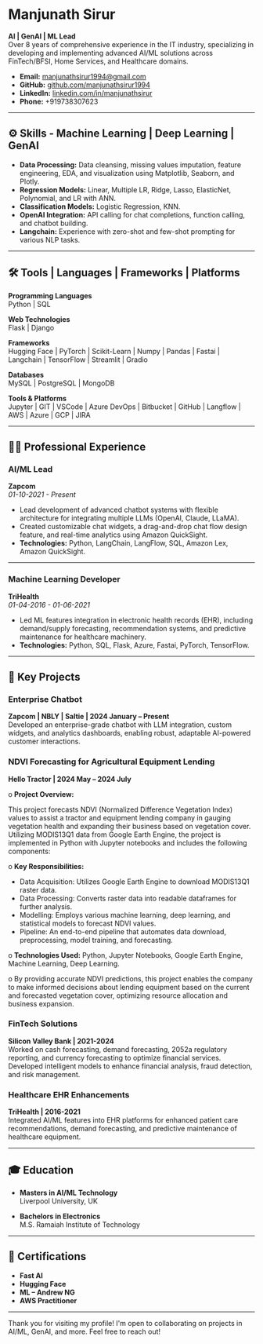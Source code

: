 # Manjunath Sirur

**AI | GenAI | ML Lead**  
Over 8 years of comprehensive experience in the IT industry, specializing in developing and implementing advanced AI/ML solutions across FinTech/BFSI, Home Services, and Healthcare domains.

- **Email:** [manjunathsirur1994@gmail.com](mailto:manjunathsirur1994@gmail.com)
- **GitHub:** [github.com/manjunathsirur1994](https://github.com/manjunathsirur1994)
- **LinkedIn:** [linkedin.com/in/manjunathsirur](https://www.linkedin.com/in/manjunathsirur/)
- **Phone:** +919738307623
---

## ⚙️ Skills - Machine Learning | Deep Learning | GenAI  

- **Data Processing:** Data cleansing, missing values imputation, feature engineering, EDA, and visualization using Matplotlib, Seaborn, and Plotly.
- **Regression Models:** Linear, Multiple LR, Ridge, Lasso, ElasticNet, Polynomial, and LR with ANN.
- **Classification Models:** Logistic Regression, KNN.
- **OpenAI Integration:** API calling for chat completions, function calling, and chatbot building.
- **Langchain:** Experience with zero-shot and few-shot prompting for various NLP tasks.

---

## 🛠 Tools | Languages | Frameworks | Platforms

**Programming Languages**  
Python | SQL

**Web Technologies**  
Flask | Django

**Frameworks**  
Hugging Face | PyTorch | Scikit-Learn | Numpy | Pandas | Fastai | Langchain | TensorFlow | Streamlit | Gradio

**Databases**  
MySQL | PostgreSQL | MongoDB

**Tools & Platforms**  
Jupyter | GIT | VSCode | Azure DevOps | Bitbucket | GitHub | Langflow | AWS | Azure | GCP | JIRA

---

## 🧑‍💼 Professional Experience

### AI/ML Lead  
**Zapcom**  
_01-10-2021 - Present_

- Lead development of advanced chatbot systems with flexible architecture for integrating multiple LLMs (OpenAI, Claude, LLaMA).
- Created customizable chat widgets, a drag-and-drop chat flow design feature, and real-time analytics using Amazon QuickSight.
- **Technologies:** Python, LangChain, LangFlow, SQL, Amazon Lex, Amazon QuickSight.

---

### Machine Learning Developer  
**TriHealth**  
_01-04-2016 - 01-06-2021_

- Led ML features integration in electronic health records (EHR), including demand/supply forecasting, recommendation systems, and predictive maintenance for healthcare machinery.
- **Technologies:** Python, SQL, Flask, Azure, Fastai, PyTorch, TensorFlow.

---

## 💼 Key Projects

### Enterprise Chatbot  
**Zapcom | NBLY | Saltie | 2024 January – Present**  
Developed an enterprise-grade chatbot with LLM integration, custom widgets, and analytics dashboards, enabling robust, adaptable AI-powered customer interactions.

### NDVI Forecasting for Agricultural Equipment Lending  
**Hello Tractor | 2024 May – 2024 July**  

o	**Project Overview:** 

This project forecasts NDVI (Normalized Difference Vegetation Index) values to assist a tractor and equipment lending company in gauging vegetation health and expanding their business based on vegetation cover. Utilizing MODIS13Q1 data from Google Earth Engine, the project is implemented in Python with Jupyter notebooks and includes the following components:

o	**Key Responsibilities:**
-	Data Acquisition: Utilizes Google Earth Engine to download MODIS13Q1 raster data.
-	Data Processing: Converts raster data into readable dataframes for further analysis.
-	Modelling: Employs various machine learning, deep learning, and statistical models to forecast NDVI values.
-	Pipeline: An end-to-end pipeline that automates data download, preprocessing, model training, and forecasting.

o	**Technologies Used:** Python, Jupyter Notebooks, Google Earth Engine, Machine Learning, Deep Learning.

o	By providing accurate NDVI predictions, this project enables the company to make informed decisions about lending equipment based on the current and forecasted vegetation cover, optimizing resource allocation and business expansion.


### FinTech Solutions  
**Silicon Valley Bank | 2021-2024**  
Worked on cash forecasting, demand forecasting, 2052a regulatory reporting, and currency forecasting to optimize financial services. Developed intelligent models to enhance financial analysis, fraud detection, and risk management.

### Healthcare EHR Enhancements  
**TriHealth | 2016-2021**  
Integrated AI/ML features into EHR platforms for enhanced patient care recommendations, demand forecasting, and predictive maintenance of healthcare equipment.

---

## 🎓 Education

- **Masters in AI/ML Technology**  
  Liverpool University, UK

- **Bachelors in Electronics**  
  M.S. Ramaiah Institute of Technology

---

## 📜 Certifications

- **Fast AI**  
- **Hugging Face**  
- **ML – Andrew NG**  
- **AWS Practitioner**  

---

Thank you for visiting my profile! I'm open to collaborating on projects in AI/ML, GenAI, and more. Feel free to reach out!
